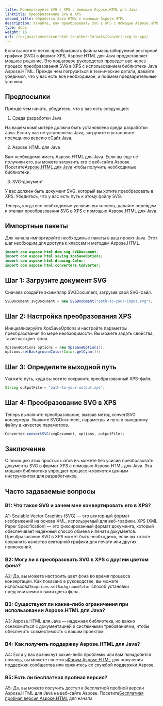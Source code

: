 ```yaml
---
title: Конвертируйте SVG в XPS с помощью Aspose.HTML для Java
linktitle: Преобразование SVG в XPS
second_title: Обработка Java HTML с помощью Aspose.HTML
description: Узнайте, как преобразовать SVG в XPS с помощью Aspose.HTML для Java. Простое пошаговое руководство для бесшовных преобразований.
type: docs
weight: 16
url: /ru/java/conversion-html-to-other-formats/convert-svg-to-xps/
---
```


Если вы хотите легко преобразовать файлы масштабируемой векторной графики (SVG) в формат XPS, Aspose.HTML для Java предоставляет мощное решение. Это пошаговое руководство проведет вас через процесс преобразования SVG в XPS с использованием библиотеки Java Aspose.HTML. Прежде чем погрузиться в технические детали, давайте убедимся, что у вас есть все необходимое, и поймем предварительные условия.

## Предпосылки

Прежде чем начать, убедитесь, что у вас есть следующее:

1. Среда разработки Java

 На вашем компьютере должна быть установлена среда разработки Java. Если у вас не установлена Java, загрузите и установите последнюю версию с[Сайт Java](https://www.oracle.com/java/technologies/javase-downloads.html).

2. Aspose.HTML для Java

Вам необходимо иметь Aspose.HTML для Java. Если вы еще не получили его, вы можете загрузить его с веб-сайта Aspose. Посетите[Aspose.HTML для Java](https://releases.aspose.com/html/java/) чтобы получить необходимые библиотеки.

3. SVG-документ

У вас должен быть документ SVG, который вы хотите преобразовать в XPS. Убедитесь, что у вас есть путь к этому файлу SVG.

Теперь, когда все необходимые условия выполнены, давайте перейдем к этапам преобразования SVG в XPS с помощью Aspose.HTML для Java.

## Импортные пакеты

Для начала импортируйте необходимые пакеты в ваш проект Java. Этот шаг необходим для доступа к классам и методам Aspose.HTML.

```java
import com.aspose.html.dom.svg.SVGDocument;
import com.aspose.html.saving.XpsSaveOptions;
import com.aspose.html.drawing.Color;
import com.aspose.html.converters.Converter;
```

## Шаг 1: Загрузите документ SVG

Сначала создайте экземпляр SVGDocument, загрузив свой SVG-файл.

```java
SVGDocument svgDocument = new SVGDocument("path-to-your-input.svg");
```

## Шаг 2: Настройка преобразования XPS

Инициализируйте XpsSaveOptions и настройте параметры преобразования по мере необходимости. Вы можете задать свойства, такие как цвет фона.

```java
XpsSaveOptions options = new XpsSaveOptions();
options.setBackgroundColor(Color.getCyan());
```

## Шаг 3: Определите выходной путь

Укажите путь, куда вы хотите сохранить преобразованный XPS-файл.

```java
String outputFile = "path-to-your-output.xps";
```

## Шаг 4: Преобразование SVG в XPS

Теперь выполните преобразование, вызвав метод convertSVG конвертера. Укажите SVGDocument, параметры и путь к выходному файлу в качестве параметров.

```java
Converter.convertSVG(svgDocument, options, outputFile);
```

## Заключение

С помощью этих простых шагов вы можете без усилий преобразовать документы SVG в формат XPS с помощью Aspose.HTML для Java. Эта мощная библиотека упрощает процесс и является ценным инструментом для разработчиков.

## Часто задаваемые вопросы

### В1: Что такое SVG и зачем мне конвертировать его в XPS?

A1: Scalable Vector Graphics (SVG) — это векторный формат изображений на основе XML, используемый для веб-графики. XPS (XML Paper Specification) — это фиксированный формат документа, который обеспечивает надежный способ обмена и печати документов. Преобразование SVG в XPS может быть необходимо, если вы хотите сохранить качество векторной графики для печати или других приложений.

### В2: Могу ли я преобразовать SVG в XPS с другим цветом фона?

 A2: Да, вы можете настроить цвет фона во время процесса конвертации. Как показано в руководстве, вы можете использовать`options.setBackgroundColor` способ установки предпочитаемого вами цвета фона.

### В3: Существуют ли какие-либо ограничения при использовании Aspose.HTML для Java?

A3: Aspose.HTML для Java — надежная библиотека, но важно ознакомиться с документацией и системными требованиями, чтобы обеспечить совместимость с вашим проектом.

### В4: Как получить поддержку Aspose.HTML для Java?

 A4: Если у вас возникнут какие-либо проблемы или вам понадобится помощь, вы можете посетить[Форум Aspose.HTML](https://forum.aspose.com/) для получения поддержки сообщества или свяжитесь со службой поддержки Aspose.

### В5: Есть ли бесплатная пробная версия?

 A5: Да, вы можете получить доступ к бесплатной пробной версии Aspose.HTML для Java на веб-сайте Aspose. Посетите[Бесплатная пробная версия Aspose.HTML](https://releases.aspose.com/) для начала.